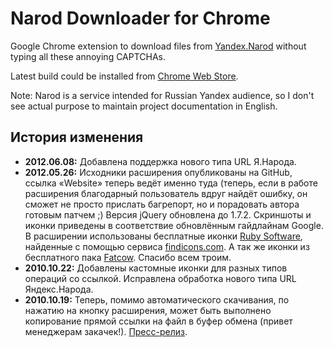 # Narod Downloader for Chrome

Google Chrome extension to download files from [Yandex.Narod](http://narod.yandex.ru) without typing all these annoying CAPTCHAs.

Latest build could be installed from [Chrome Web Store](https://chrome.google.com/webstore/detail/ghbefppmmpdhcpeebokjjnkmdflcgbcn).

Note: Narod is a service intended for Russian Yandex audience, so I don't see actual purpose to maintain project documentation in English.

## История изменения

* **2012.06.08:** Добавлена поддержка нового типа URL Я.Народа.
* **2012.05.26:** Исходники расширения опубликованы на GitHub, ссылка «Website» теперь ведёт именно туда (теперь, если в работе расширения  благодарный пользователь вдруг найдёт ошибку, он сможет не просто прислать багрепорт, но и порадовать автора готовым патчем ;) Версия jQuery обновлена до 1.7.2. Скриншоты и иконки приведены в соответствие обновлённым гайдлайнам Google.  
В расширении использованы бесплатные иконки [Ruby Software](http://rubysoftware.nl), найденные с помощью сервиса [findicons.com](http://findicons.com). А так же иконки из бесплатного пака [Fatcow](http://fatcow.com/free-icons). Спасибо всем троим.
* **2010.10.22:** Добавлены кастомные иконки для разных типов операций со ссылкой. Исправлена обработка нового типа URL Яндекс.Народа.
* **2010.10.19:** Теперь, помимо автоматического скачивания, по нажатию на кнопку расширения, может быть выполнено копирование прямой ссылки на файл в буфер обмена (привет менеджерам закачек!). [Пресс-релиз](http://b23.ru/c3l2).
